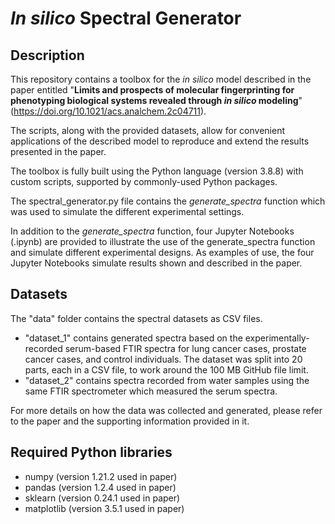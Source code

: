 # _In silico_ Spectral Generator

## Description
This repository contains a toolbox for the _in silico_ model described in the paper entitled "**Limits and prospects of molecular fingerprinting for
phenotyping biological systems revealed through _in silico_ modeling**" (https://doi.org/10.1021/acs.analchem.2c04711).

The scripts, along with the provided datasets, allow for convenient applications of the described model to reproduce and extend the results presented in the paper.

The toolbox is fully built using the Python language (version 3.8.8) with custom scripts, supported by commonly-used Python packages.

The spectral_generator.py file contains the _generate_spectra_ function which was used to simulate the different experimental settings.

In addition to the _generate_spectra_ function, four Jupyter Notebooks (.ipynb) are provided to illustrate the use of the generate_spectra function and simulate different experimental designs. As examples of use, the four Jupyter Notebooks simulate results shown and described in the paper.

## Datasets
The "data" folder contains the spectral datasets as CSV files.
* "dataset_1" contains generated spectra based on the experimentally-recorded serum-based FTIR spectra for lung cancer cases, prostate cancer cases, and control individuals. The dataset was split into 20 parts, each in a CSV file, to work around the 100 MB GitHub file limit.
* "dataset_2" contains spectra recorded from water samples using the same FTIR spectrometer which measured the serum spectra.

For more details on how the data was collected and generated, please refer to the paper and the supporting information provided in it.

## Required Python libraries
* numpy (version 1.21.2 used in paper)
* pandas (version 1.2.4 used in paper)
* sklearn (version 0.24.1 used in paper)
* matplotlib (version 3.5.1 used in paper)

